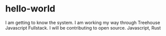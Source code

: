 # hello-world
I am getting to know the system.
I am working my way through Treehouse Javascript Fullstack.
I will be contributing to open source.
Javascript, Rust
